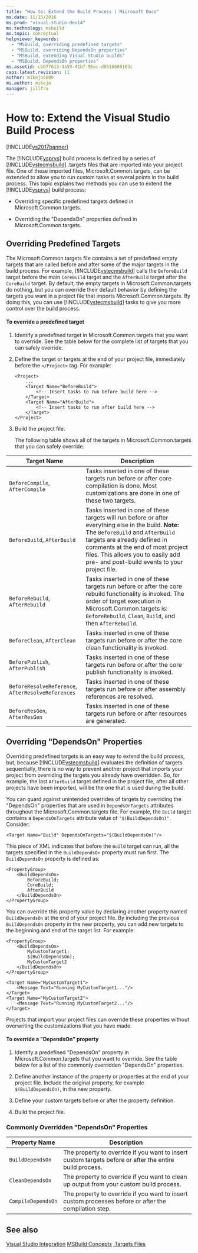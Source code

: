 ```yaml
---
title: "How to: Extend the Build Process | Microsoft Docs"
ms.date: 11/15/2016
ms.prod: "visual-studio-dev14"
ms.technology: msbuild
ms.topic: conceptual
helpviewer_keywords:
  - "MSBuild, overriding predefined targets"
  - "MSBuild, overriding DependsOn properties"
  - "MSBuild, extending Visual Studio builds"
  - "MSBuild, DependsOn properties"
ms.assetid: cb077613-4a59-41b7-96ec-d8516689163c
caps.latest.revision: 11
author: mikejo5000
ms.author: mikejo
manager: jillfra
---
```

# How to: Extend the Visual Studio Build Process
[!INCLUDE[vs2017banner](../includes/vs2017banner.md)]

The [!INCLUDE[vsprvs](../includes/vsprvs-md.md)] build process is defined by a series of [!INCLUDE[vstecmsbuild](../includes/vstecmsbuild-md.md)] .targets files that are imported into your project file. One of these imported files, Microsoft.Common.targets, can be extended to allow you to run custom tasks at several points in the build process. This topic explains two methods you can use to extend the [!INCLUDE[vsprvs](../includes/vsprvs-md.md)] build process:

- Overriding specific predefined targets defined in Microsoft.Common.targets.

- Overriding the "DependsOn" properties defined in Microsoft.Common.targets.

## Overriding Predefined Targets
 The Microsoft.Common.targets file contains a set of predefined empty targets that are called before and after some of the major targets in the build process. For example, [!INCLUDE[vstecmsbuild](../includes/vstecmsbuild-md.md)] calls the `BeforeBuild` target before the main `CoreBuild` target and the `AfterBuild` target after the `CoreBuild` target. By default, the empty targets in Microsoft.Common.targets do nothing, but you can override their default behavior by defining the targets you want in a project file that imports Microsoft.Common.targets. By doing this, you can use [!INCLUDE[vstecmsbuild](../includes/vstecmsbuild-md.md)] tasks to give you more control over the build process.

#### To override a predefined target

1. Identify a predefined target in Microsoft.Common.targets that you want to override. See the table below for the complete list of targets that you can safely override.

2. Define the target or targets at the end of your project file, immediately before the `</Project>` tag. For example:

   ```
   <Project>
       ...
       <Target Name="BeforeBuild">
           <!-- Insert tasks to run before build here -->
       </Target>
       <Target Name="AfterBuild">
           <!-- Insert tasks to run after build here -->
       </Target>
   </Project>
   ```

3. Build the project file.

   The following table shows all of the targets in Microsoft.Common.targets that you can safely override.

|Target Name|Description|
|-----------------|-----------------|
|`BeforeCompile`, `AfterCompile`|Tasks inserted in one of these targets run before or after core compilation is done. Most customizations are done in one of these two targets.|
|`BeforeBuild`, `AfterBuild`|Tasks inserted in one of these targets will run before or after everything else in the build. **Note:**  The `BeforeBuild` and `AfterBuild` targets are already defined in comments at the end of most project files. This allows you to easily add pre- and post-build events to your project file.|
|`BeforeRebuild`, `AfterRebuild`|Tasks inserted in one of these targets run before or after the core rebuild functionality is invoked. The order of target execution in Microsoft.Common.targets is: `BeforeRebuild`, `Clean`, `Build`, and then `AfterRebuild`.|
|`BeforeClean`, `AfterClean`|Tasks inserted in one of these targets run before or after the core clean functionality is invoked.|
|`BeforePublish`, `AfterPublish`|Tasks inserted in one of these targets run before or after the core publish functionality is invoked.|
|`BeforeResolveReference`, `AfterResolveReferences`|Tasks inserted in one of these targets run before or after assembly references are resolved.|
|`BeforeResGen`, `AfterResGen`|Tasks inserted in one of these targets run before or after resources are generated.|

## Overriding "DependsOn" Properties
 Overriding predefined targets is an easy way to extend the build process, but, because [!INCLUDE[vstecmsbuild](../includes/vstecmsbuild-md.md)] evaluates the definition of targets sequentially, there is no way to prevent another project that imports your project from overriding the targets you already have overridden. So, for example, the last `AfterBuild` target defined in the project file, after all other projects have been imported, will be the one that is used during the build.

 You can guard against unintended overrides of targets by overriding the "DependsOn" properties that are used in `DependsOnTargets` attributes throughout the Microsoft.Common.targets file. For example, the `Build` target contains a `DependsOnTargets` attribute value of `"$(BuildDependsOn)"`. Consider:

```
<Target Name="Build" DependsOnTargets="$(BuildDependsOn)"/>
```

 This piece of XML indicates that before the `Build` target can run, all the targets specified in the `BuildDependsOn` property must run first. The `BuildDependsOn` property is defined as:

```
<PropertyGroup>
    <BuildDependsOn>
        BeforeBuild;
        CoreBuild;
        AfterBuild
    </BuildDependsOn>
</PropertyGroup>
```

 You can override this property value by declaring another property named `BuildDependsOn` at the end of your project file. By including the previous `BuildDependsOn` property in the new property, you can add new targets to the beginning and end of the target list. For example:

```
<PropertyGroup>
    <BuildDependsOn>
        MyCustomTarget1;
        $(BuildDependsOn);
        MyCustomTarget2
    </BuildDependsOn>
</PropertyGroup>

<Target Name="MyCustomTarget1">
    <Message Text="Running MyCustomTarget1..."/>
</Target>
<Target Name="MyCustomTarget2">
    <Message Text="Running MyCustomTarget2..."/>
</Target>
```

 Projects that import your project files can override these properties without overwriting the customizations that you have made.

#### To override a "DependsOn" property

1. Identify a predefined "DependsOn" property in Microsoft.Common.targets that you want to override. See the table below for a list of the commonly overridden "DependsOn" properties.

2. Define another instance of the property or properties at the end of your project file. Include the original property, for example `$(BuildDependsOn)`, in the new property.

3. Define your custom targets before or after the property definition.

4. Build the project file.

### Commonly Overridden "DependsOn" Properties

|Property Name|Description|
|-------------------|-----------------|
|`BuildDependsOn`|The property to override if you want to insert custom targets before or after the entire build process.|
|`CleanDependsOn`|The property to override if you want to clean up output from your custom build process.|
|`CompileDependsOn`|The property to override if you want to insert custom processes before or after the compilation step.|

## See also
 [Visual Studio Integration](../msbuild/visual-studio-integration-msbuild.md)
 [MSBuild Concepts](../msbuild/msbuild-concepts.md)
 [.Targets Files](../msbuild/msbuild-dot-targets-files.md)
